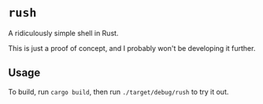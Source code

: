 # `rush`

A ridiculously simple shell in Rust.

This is just a proof of concept, and I probably won't be developing it
further.

## Usage

To build, run `cargo build`, then run `./target/debug/rush` to try it
out.
